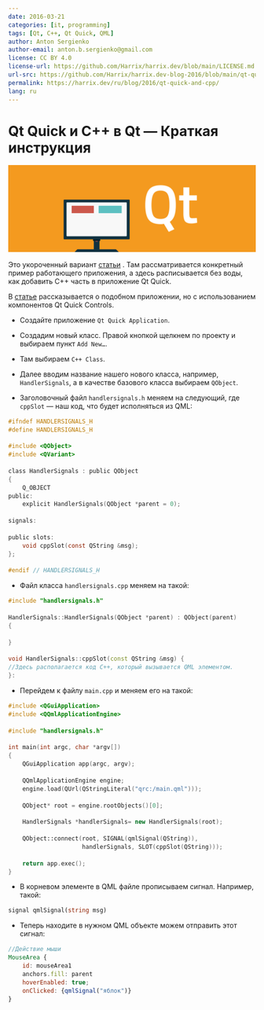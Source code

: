 ```yaml
---
date: 2016-03-21
categories: [it, programming]
tags: [Qt, C++, Qt Quick, QML]
author: Anton Sergienko
author-email: anton.b.sergienko@gmail.com
license: CC BY 4.0
license-url: https://github.com/Harrix/harrix.dev/blob/main/LICENSE.md
url-src: https://github.com/Harrix/harrix.dev-blog-2016/blob/main/qt-quick-and-cpp/qt-quick-and-cpp.md
permalink: https://harrix.dev/ru/blog/2016/qt-quick-and-cpp/
lang: ru
---
```


# Qt Quick и C++ в Qt — Краткая инструкция

![Featured image](featured-image.svg)

Это укороченный вариант [статьи](https://github.com/Harrix/harrix.dev-blog-2016/blob/main/add-2-num-qt-quick/add-2-num-qt-quick.md) <!-- https://harrix.dev/ru/blog/2016/add-2-num-qt-quick/ -->. Там рассматривается конкретный пример работающего приложения, а здесь расписывается без воды, как добавить C++ часть в приложение Qt Quick.

В [статье](https://github.com/Harrix/harrix.dev-blog-2016/blob/main/add-2-num-qt-quick-controls/add-2-num-qt-quick-controls.md) <!-- https://harrix.dev/ru/blog/2016/add-2-num-qt-quick-controls/ --> рассказывается о подобном приложении, но с использованием компонентов Qt Quick Controls.

- Создайте приложение `Qt Quick Application`.

- Создадим новый класс. Правой кнопкой щелкнем по проекту и выбираем пункт `Add New…`.

- Там выбираем `C++ Class`.

- Далее вводим название нашего нового класса, например, `HandlerSignals`, а в качестве базового класса выбираем `QObject`.

- Заголовочный файл `handlersignals.h` меняем на следующий, где `cppSlot` — наш код, что будет исполняться из QML:

```h
#ifndef HANDLERSIGNALS_H
#define HANDLERSIGNALS_H

#include <QObject>
#include <QVariant>

class HandlerSignals : public QObject
{
    Q_OBJECT
public:
    explicit HandlerSignals(QObject *parent = 0);

signals:

public slots:
    void cppSlot(const QString &msg);
};

#endif // HANDLERSIGNALS_H
```

- Файл класса `handlersignals.cpp` меняем на такой:

```cpp
#include "handlersignals.h"

HandlerSignals::HandlerSignals(QObject *parent) : QObject(parent)
{

}

void HandlerSignals::cppSlot(const QString &msg) {
//Здесь располагается код С++, который вызывается QML элементом.
}:

```

- Перейдем к файлу `main.cpp` и меняем его на такой:

```cpp
#include <QGuiApplication>
#include <QQmlApplicationEngine>

#include "handlersignals.h"

int main(int argc, char *argv[])
{
    QGuiApplication app(argc, argv);

    QQmlApplicationEngine engine;
    engine.load(QUrl(QStringLiteral("qrc:/main.qml")));

    QObject* root = engine.rootObjects()[0];

    HandlerSignals *handlerSignals= new HandlerSignals(root);

    QObject::connect(root, SIGNAL(qmlSignal(QString)),
                     handlerSignals, SLOT(cppSlot(QString)));

    return app.exec();
}
```

- В корневом элементе в QML файле прописываем сигнал. Например, такой:

```qml
signal qmlSignal(string msg)
```

- Теперь находите в нужном QML объекте можем отправить этот сигнал:

```qml
//Действие мыши
MouseArea {
    id: mouseArea1
    anchors.fill: parent
    hoverEnabled: true;
    onClicked: {qmlSignal("яблок")}
}
```

